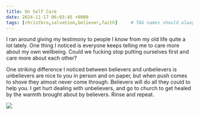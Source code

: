 ```yaml
---
title: On Self Care
date: 2024-11-17 06:03:45 +0000
tags: [christbro,salvation,believer,faith]     # TAG names should always be lowercase
---
```


I ran around giving my testimony to people I know from my old life quite a lot lately. One thing I noticed is everyone keeps telling me to care more about my own wellbeing. Could we fucking stop putting ourselves first and care more about each other?

One striking difference I noticed between believers and unbelievers is unbelievers are nice to you in person and on paper, but when push comes to shove they almost never come through. Believers will do all they could to help you. I get hurt dealing with unbelievers, and go to church to get healed by the warmth brought about by believers. Rinse and repeat.

![](/23b77f88ffc37781d362c68e8fb444a0.jpeg)